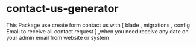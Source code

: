 # contact-us-generator
This Package use create form contact us with [ blade , migrations , config Email to receive all contact request ] ,when you need receive any date on your admin email from website or system
